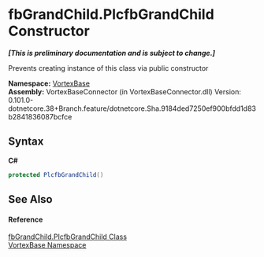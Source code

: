 # fbGrandChild.PlcfbGrandChild Constructor 
 _**\[This is preliminary documentation and is subject to change.\]**_

Prevents creating instance of this class via public constructor

**Namespace:**&nbsp;<a href="N_VortexBase.md">VortexBase</a><br />**Assembly:**&nbsp;VortexBaseConnector (in VortexBaseConnector.dll) Version: 0.101.0-dotnetcore.38+Branch.feature/dotnetcore.Sha.9184ded7250ef900bfdd1d83b2841836087bcfce

## Syntax

**C#**<br />
``` C#
protected PlcfbGrandChild()
```


## See Also


#### Reference
<a href="T_VortexBase_fbGrandChild_PlcfbGrandChild.md">fbGrandChild.PlcfbGrandChild Class</a><br /><a href="N_VortexBase.md">VortexBase Namespace</a><br />